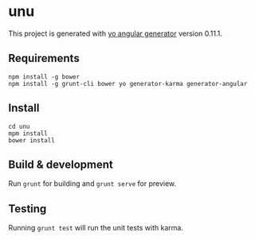 # unu

This project is generated with [yo angular generator](https://github.com/yeoman/generator-angular)
version 0.11.1.

## Requirements

```
npm install -g bower
npm install -g grunt-cli bower yo generator-karma generator-angular
```

## Install

```
cd unu
mpm install
bower install
```

## Build & development

Run `grunt` for building and `grunt serve` for preview.

## Testing

Running `grunt test` will run the unit tests with karma.

